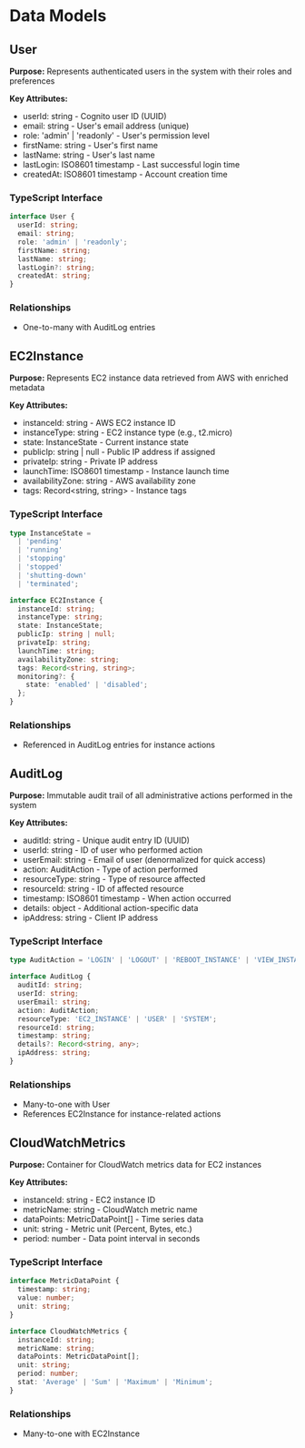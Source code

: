 # Data Models

## User

**Purpose:** Represents authenticated users in the system with their roles and preferences

**Key Attributes:**

- userId: string - Cognito user ID (UUID)
- email: string - User's email address (unique)
- role: 'admin' | 'readonly' - User's permission level
- firstName: string - User's first name
- lastName: string - User's last name
- lastLogin: ISO8601 timestamp - Last successful login time
- createdAt: ISO8601 timestamp - Account creation time

### TypeScript Interface

```typescript
interface User {
  userId: string;
  email: string;
  role: 'admin' | 'readonly';
  firstName: string;
  lastName: string;
  lastLogin?: string;
  createdAt: string;
}
```

### Relationships

- One-to-many with AuditLog entries

## EC2Instance

**Purpose:** Represents EC2 instance data retrieved from AWS with enriched metadata

**Key Attributes:**

- instanceId: string - AWS EC2 instance ID
- instanceType: string - EC2 instance type (e.g., t2.micro)
- state: InstanceState - Current instance state
- publicIp: string | null - Public IP address if assigned
- privateIp: string - Private IP address
- launchTime: ISO8601 timestamp - Instance launch time
- availabilityZone: string - AWS availability zone
- tags: Record<string, string> - Instance tags

### TypeScript Interface

```typescript
type InstanceState =
  | 'pending'
  | 'running'
  | 'stopping'
  | 'stopped'
  | 'shutting-down'
  | 'terminated';

interface EC2Instance {
  instanceId: string;
  instanceType: string;
  state: InstanceState;
  publicIp: string | null;
  privateIp: string;
  launchTime: string;
  availabilityZone: string;
  tags: Record<string, string>;
  monitoring?: {
    state: 'enabled' | 'disabled';
  };
}
```

### Relationships

- Referenced in AuditLog entries for instance actions

## AuditLog

**Purpose:** Immutable audit trail of all administrative actions performed in the system

**Key Attributes:**

- auditId: string - Unique audit entry ID (UUID)
- userId: string - ID of user who performed action
- userEmail: string - Email of user (denormalized for quick access)
- action: AuditAction - Type of action performed
- resourceType: string - Type of resource affected
- resourceId: string - ID of affected resource
- timestamp: ISO8601 timestamp - When action occurred
- details: object - Additional action-specific data
- ipAddress: string - Client IP address

### TypeScript Interface

```typescript
type AuditAction = 'LOGIN' | 'LOGOUT' | 'REBOOT_INSTANCE' | 'VIEW_INSTANCE' | 'ACCESS_DENIED';

interface AuditLog {
  auditId: string;
  userId: string;
  userEmail: string;
  action: AuditAction;
  resourceType: 'EC2_INSTANCE' | 'USER' | 'SYSTEM';
  resourceId: string;
  timestamp: string;
  details?: Record<string, any>;
  ipAddress: string;
}
```

### Relationships

- Many-to-one with User
- References EC2Instance for instance-related actions

## CloudWatchMetrics

**Purpose:** Container for CloudWatch metrics data for EC2 instances

**Key Attributes:**

- instanceId: string - EC2 instance ID
- metricName: string - CloudWatch metric name
- dataPoints: MetricDataPoint[] - Time series data
- unit: string - Metric unit (Percent, Bytes, etc.)
- period: number - Data point interval in seconds

### TypeScript Interface

```typescript
interface MetricDataPoint {
  timestamp: string;
  value: number;
  unit: string;
}

interface CloudWatchMetrics {
  instanceId: string;
  metricName: string;
  dataPoints: MetricDataPoint[];
  unit: string;
  period: number;
  stat: 'Average' | 'Sum' | 'Maximum' | 'Minimum';
}
```

### Relationships

- Many-to-one with EC2Instance
